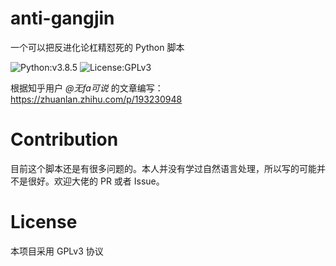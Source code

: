 # anti-gangjin
一个可以把反进化论杠精怼死的 Python 脚本

![Python:v3.8.5](https://img.shields.io/badge/Python-v3.8.5-informational)
![License:GPLv3](https://img.shields.io/badge/License-GPLv3-lightgray)

根据知乎用户 *@无fa可说* 的文章编写：https://zhuanlan.zhihu.com/p/193230948

# Contribution
目前这个脚本还是有很多问题的。本人并没有学过自然语言处理，所以写的可能并不是很好。欢迎大佬的 PR 或者 Issue。

# License
本项目采用 GPLv3 协议